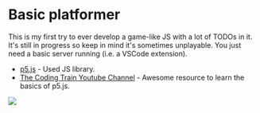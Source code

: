 # Basic platformer

This is my first try to ever develop a game-like JS with a lot of TODOs in it. It's still in progress so keep in mind it's sometimes unplayable. You just need a basic server running (i.e. a VSCode extension).

- [p5.js](https://p5js.org/reference/) - Used JS library.
- [The Coding Train Youtube Channel](https://www.youtube.com/@TheCodingTrain) - Awesome resource to learn the basics of p5.js.

![](https://github.com/fatihtoker/p5-basic-platformer/blob/main/assets/showcase.gif)